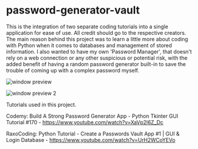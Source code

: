 # password-generator-vault
This is the integration of two separate coding tutorials into a single application for ease of use. All credit should go to the respective creators.
The main reason behind this project was to learn a little more about coding with Python when it comes to databases and management of stored information.
I also wanted to have my own 'Password Manager', that doesn't rely on a web connection or any other suspicious or potential risk, with the added benefit
of having a random password generator built-in to save the trouble of coming up with a complex password myself.

![window preview](https://user-images.githubusercontent.com/48396333/121823908-9accf100-cc7e-11eb-8e41-3a2e5920e2b2.png)

![window preview 2](https://user-images.githubusercontent.com/48396333/121823928-ce0f8000-cc7e-11eb-9693-8230a97c197d.png)


Tutorials used in this project.

Codemy: 
Build A Strong Password Generator App - Python Tkinter GUI Tutorial #170 - 
https://www.youtube.com/watch?v=XaVp2l6Z_Dc

RaxoCoding: 
Python Tutorial - Create a Passwords Vault App #1 | GUI & Login Database -
https://www.youtube.com/watch?v=UrH2WCoYEVo
